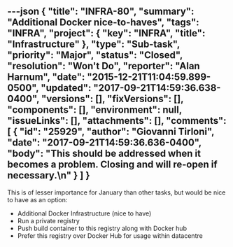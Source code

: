 ---json
{
  "title": "INFRA-80",
  "summary": "Additional Docker nice-to-haves",
  "tags": "INFRA",
  "project": {
    "key": "INFRA",
    "title": "Infrastructure"
  },
  "type": "Sub-task",
  "priority": "Major",
  "status": "Closed",
  "resolution": "Won't Do",
  "reporter": "Alan Harnum",
  "date": "2015-12-21T11:04:59.899-0500",
  "updated": "2017-09-21T14:59:36.638-0400",
  "versions": [],
  "fixVersions": [],
  "components": [],
  "environment": null,
  "issueLinks": [],
  "attachments": [],
  "comments": [
    {
      "id": "25929",
      "author": "Giovanni Tirloni",
      "date": "2017-09-21T14:59:36.636-0400",
      "body": "This should be addressed when it becomes a problem. Closing and will re-open if necessary.\n"
    }
  ]
}
---
This is of lesser importance for January than other tasks, but would be nice to have as an option:

* Additional Docker Infrastructure (nice to have)
* Run a private registry
* Push build container to this registry along with Docker hub
* Prefer this registry over Docker Hub for usage within datacentre&#x20;

        